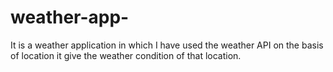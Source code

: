 # weather-app-
It is a weather application in which I have used the weather API on the basis of location it give the weather  condition of that location.
